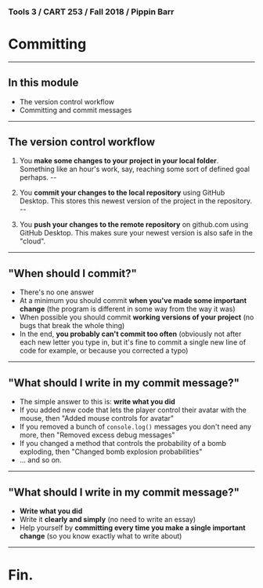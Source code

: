 ### Tools 3 / CART 253 / Fall 2018 / Pippin Barr

# Committing

---

## In this module

- The version control workflow
- Committing and commit messages

---

## The version control workflow

1. You __make some changes to your project in your local folder__. Something like an hour's work, say, reaching some sort of defined goal perhaps.
--

2. You __commit your changes to the local repository__ using GitHub Desktop. This stores this newest version of the project in the repository.
--

3. You __push your changes to the remote repository__ on github.com using GitHub Desktop. This makes sure your newest version is also safe in the "cloud".

---

## "When should I commit?"

- There's no one answer
- At a minimum you should commit __when you've made some important change__ (the program is different in some way from the way it was)
- When possible you should commit __working versions of your project__ (no bugs that break the whole thing)
- In the end, __you probably can't commit too often__ (obviously not after each new letter you type in, but it's fine to commit a single new line of code for example, or because you corrected a typo)

---

## "What should I write in my commit message?"

- The simple answer to this is: __write what you did__
- If you added new code that lets the player control their avatar with the mouse, then "Added mouse controls for avatar"
- If you removed a bunch of `console.log()` messages you don't need any more, then "Removed excess debug messages"
- If you changed a method that controls the probability of a bomb exploding, then "Changed bomb explosion probabilities"
- ... and so on.

---

## "What should I write in my commit message?"

- __Write what you did__
- Write it __clearly and simply__ (no need to write an essay)
- Help yourself by __committing every time you make a single important change__ (so you know exactly what to write about)

---

# Fin.
